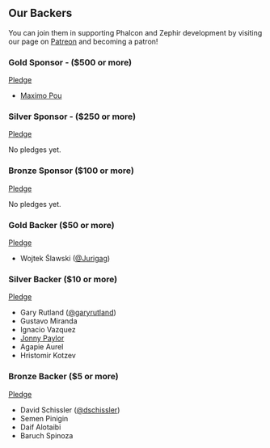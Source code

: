 ## Our Backers

You can join them in supporting Phalcon and Zephir development by visiting our page on [Patreon](https://www.patreon.com/phalcon) and becoming a patron!

### Gold Sponsor - ($500 or more)

[Pledge](https://www.patreon.com/bePatron?u=4653615&rid=1205385)

- [Maximo Pou](http://mctekk.com)


### Silver Sponsor - ($250 or more)

[Pledge](https://www.patreon.com/bePatron?u=4653615&rid=1204296)

No pledges yet. 


### Bronze Sponsor ($100 or more)

[Pledge](https://www.patreon.com/bePatron?u=4653615&rid=1204282)

No pledges yet. 


### Gold Backer ($50 or more)

[Pledge](https://www.patreon.com/bePatron?u=4653615&rid=1204241)

- Wojtek Ślawski ([@Jurigag](https://github.com/Jurigag))


### Silver Backer ($10 or more)

[Pledge](https://www.patreon.com/bePatron?u=4653615&rid=1185010)

- Gary Rutland ([@garyrutland](https://github.com/garyrutland))
- Gustavo Miranda 
- Ignacio Vazquez
- [Jonny Paylor](https://twitter.com/jpaylor/)
- Agapie Aurel
- Hristomir Kotzev

### Bronze Backer ($5 or more)

[Pledge](https://www.patreon.com/bePatron?u=4653615&rid=1221352)

- David Schissler ([@dschissler](https://github.com/dschissler))
- Semen Pinigin
- Daif Alotaibi
- Baruch Spinoza
